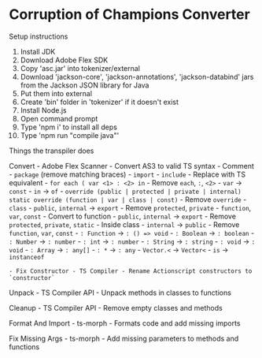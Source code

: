 ﻿# Corruption of Champions Converter

Setup instructions

1. Install JDK
2. Download Adobe Flex SDK
3. Copy 'asc.jar' into tokenizer/external
4. Download 'jackson-core', 'jackson-annotations', 'jackson-databind' jars from the Jackson JSON library for Java
5. Put them into external
6. Create 'bin' folder in 'tokenizer' if it doesn't exist
7. Install Node.js
8. Open command prompt
9. Type 'npm i' to install all deps
10. Type 'npm run "compile java"'


Things the transpiler does

Convert - Adobe Flex Scanner - Convert AS3 to valid TS syntax
    - Comment
        - `package` (remove matching braces)
        - `import`
        - `include`
    - Replace with TS equivalent
        - `for each ( var <1> : <2> in`
            - Remove `each`, `:`, `<2>`
            - `var` -> `const`
            - `in` -> `of`
        - `override (public | protected | private | internal) static override (function | var | class | const)`
            - Remove `override`
            - `class`
                - `public`, `internal` -> `export`
                - Remove `protected`, `private`
            - `function`, `var`, `const`
                - Convert to function
                    - `public`, `internal` -> `export`
                    - Remove `protected`, `private`, `static`
                - Inside class
                    - `internal` -> `public`
                    - Remove `function`, `var`, `const`
        - `: Function` -> `: () => void`
        - `: Boolean` -> `: boolean`
        - `: Number` -> `: number`
        - `: int` -> `: number`
        - `: String` -> `: string`
        - `: void` -> `: void`
        - `: Array` -> `: any[]`
        - `: *` -> `: any`
        - `Vector.<` -> `Vector<`
        - `is` -> ` instanceof `

    - Fix Constructor - TS Compiler - Rename Actionscript constructors to `constructor`

Unpack - TS Compiler API - Unpack methods in classes to functions

Cleanup - TS Compiler API - Remove empty classes and methods

Format And Import - ts-morph - Formats code and add missing imports

Fix Missing Args - ts-morph - Add missing parameters to methods and functions
